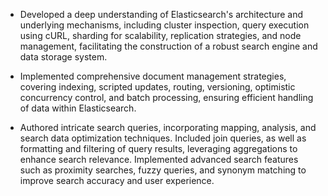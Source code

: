 - Developed a deep understanding of Elasticsearch's architecture and underlying mechanisms, including cluster inspection, query execution using cURL, sharding for scalability, replication strategies, and node management, facilitating the construction of a robust search engine and data storage system.    
  
 
- Implemented comprehensive document management strategies, covering indexing, scripted updates, routing, versioning, optimistic concurrency control, and batch processing, ensuring efficient handling of data within Elasticsearch.

- Authored intricate search queries, incorporating mapping, analysis, and search data optimization techniques. Included join queries, as well as formatting and filtering of query results, leveraging aggregations to enhance search relevance. Implemented advanced search features such as proximity searches, fuzzy queries, and synonym matching to improve search accuracy and user experience.